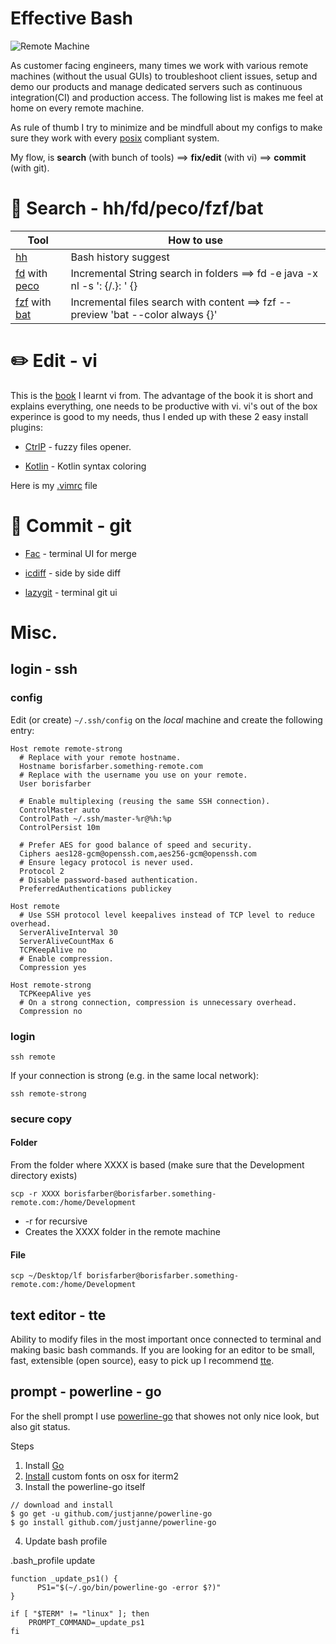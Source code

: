 # Effective Bash

![Remote Machine](https://github.com/borisf/effective-bash/blob/master/img/header.png)

As customer facing engineers, many times we work with various remote machines (without the usual GUIs) to troubleshoot client issues, setup and demo our products and manage dedicated servers such as continuous integration(CI) and production access. The following list is makes me feel at home on every remote machine.

As rule of thumb I try to minimize and be mindfull about my configs to make sure they work with every [posix](https://en.wikipedia.org/wiki/POSIX) compliant system.

My flow, is **search** (with bunch of tools) ==> **fix/edit** (with vi) ==> **commit** (with git). 


# :telescope: Search - hh/fd/peco/fzf/bat

| Tool  | How to use |
| ------------- | ------------- |
| [hh](https://github.com/dvorka/hstr)  | Bash history suggest  |
| [fd](https://github.com/sharkdp/fd) with [peco](https://github.com/peco/peco)  | Incremental String search in folders ==> fd -e java -x nl -s ': {/.}: ' {} | peco  |
| [fzf](https://github.com/junegunn/fzf) with [bat](https://github.com/sharkdp/bat)  | Incremental files search with content ==> fzf --preview 'bat --color always {}' |



# :pencil2: Edit - vi
This is the [book](https://upload.wikimedia.org/wikipedia/commons/d/d2/Learning_the_vi_Editor.pdf) I learnt vi from. The advantage of the book it is short and explains everything, one needs to be productive with vi. vi's out of the box experince is good to my needs, thus I ended up with these 2 easy install plugins:

* [CtrlP](https://github.com/ctrlpvim/ctrlp.vim) - fuzzy files opener.

* [Kotlin](https://github.com/udalov/kotlin-vim) - Kotlin syntax coloring

Here is my [.vimrc](https://github.com/borisf/effective-bash/blob/master/dot-files/.vimrc) file

# :file_folder: Commit - git


* [Fac](https://github.com/mkchoi212/fac) - terminal UI for merge

* [icdiff](https://www.jefftk.com/icdiff) - side by side diff


* [lazygit](https://github.com/jesseduffield/lazygit) - terminal git ui


# Misc.

## login - ssh

### config
Edit (or create) `~/.ssh/config` on the *local* machine and create the following entry:
```
Host remote remote-strong
  # Replace with your remote hostname.
  Hostname borisfarber.something-remote.com
  # Replace with the username you use on your remote.
  User borisfarber
  
  # Enable multiplexing (reusing the same SSH connection).
  ControlMaster auto
  ControlPath ~/.ssh/master-%r@%h:%p
  ControlPersist 10m
  
  # Prefer AES for good balance of speed and security.
  Ciphers aes128-gcm@openssh.com,aes256-gcm@openssh.com
  # Ensure legacy protocol is never used.
  Protocol 2
  # Disable password-based authentication.
  PreferredAuthentications publickey

Host remote
  # Use SSH protocol level keepalives instead of TCP level to reduce overhead.
  ServerAliveInterval 30
  ServerAliveCountMax 6
  TCPKeepAlive no
  # Enable compression.
  Compression yes

Host remote-strong
  TCPKeepAlive yes
  # On a strong connection, compression is unnecessary overhead.
  Compression no
```

### login
```
ssh remote
```

If your connection is strong (e.g. in the same local network):
```
ssh remote-strong
```

### secure copy
#### Folder
From the folder where XXXX is based (make sure that the Development directory exists)
```
scp -r XXXX borisfarber@borisfarber.something-remote.com:/home/Development
```

* -r for recursive
* Creates the XXXX folder in the remote machine

#### File
```
scp ~/Desktop/lf borisfarber@borisfarber.something-remote.com:/home/Development
```

## text editor - tte
Ability to modify files in the most important once connected to terminal and making basic bash commands. If you are looking for an editor to be small, fast, extensible (open source), easy to pick up  I recommend [tte](https://github.com/GrenderG/tte).

## prompt - powerline - go
For the shell prompt I use [powerline-go](https://github.com/justjanne/powerline-go) that showes not only nice look, but also git status.


Steps

1. Install [Go](https://golang.org/doc/install) 
2. [Install](https://medium.freecodecamp.org/jazz-up-your-bash-terminal-a-step-by-step-guide-with-pictures-80267554cb2) custom fonts on osx for iterm2
3. Install the powerline-go itself
```
// download and install
$ go get -u github.com/justjanne/powerline-go
$ go install github.com/justjanne/powerline-go
```
4. Update bash profile

.bash_profile update
```
function _update_ps1() {
      PS1="$(~/.go/bin/powerline-go -error $?)"
}

if [ "$TERM" != "linux" ]; then
    PROMPT_COMMAND=_update_ps1
fi
```
